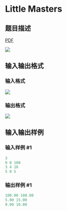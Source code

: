 # Little Masters

## 题目描述

[problemUrl]: https://uva.onlinejudge.org/index.php?option=com_onlinejudge&Itemid=8&category=823&page=show_problem&problem=4442

[PDF](https://uva.onlinejudge.org/external/127/p12704.pdf)

![](https://cdn.luogu.com.cn/upload/vjudge_pic/UVA12704/892011c2f9ca573e5273c2e75974fbcd59193584.png)

## 输入输出格式

### 输入格式

![](https://cdn.luogu.com.cn/upload/vjudge_pic/UVA12704/0f8fcef6acd3a4895958f361d1d89f3de6ada12a.png)

### 输出格式

![](https://cdn.luogu.com.cn/upload/vjudge_pic/UVA12704/1b2912c1fa7a2bf257217eb71cab019c56ddc5e6.png)

## 输入输出样例

### 输入样例 #1

```cpp
3
0 0 100
3 4 10
5 0 5
```


### 输出样例 #1

```cpp
100.00 100.00
5.00 15.00
0.00 10.00
```


